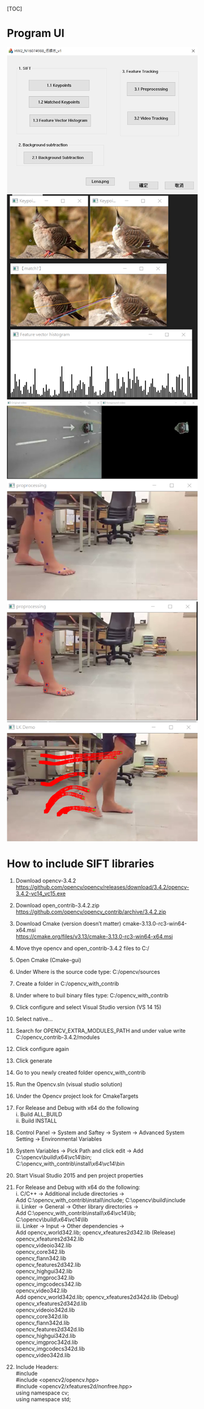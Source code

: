 [TOC]
# Program UI
![Menu](https://github.com/ElektrischesSchaf/OpenCV_Feature_Transform/blob/master/Screenshots/menu.png)
![SIFT](https://github.com/ElektrischesSchaf/OpenCV_Feature_Transform/blob/master/Screenshots/SIFT.png)
![02](https://github.com/ElektrischesSchaf/OpenCV_Feature_Transform/blob/master/Screenshots/02.png)
![preprocessing](https://github.com/ElektrischesSchaf/OpenCV_Feature_Transform/blob/master/Screenshots/pre.png)
![click](https://github.com/ElektrischesSchaf/OpenCV_Feature_Transform/blob/master/Screenshots/click.png)
![track](https://github.com/ElektrischesSchaf/OpenCV_Feature_Transform/blob/master/Screenshots/track.png)  

# How to include SIFT libraries
1.	Download opencv-3.4.2 https://github.com/opencv/opencv/releases/download/3.4.2/opencv-3.4.2-vc14_vc15.exe  
2.	Download open_contrib-3.4.2.zip https://github.com/opencv/opencv_contrib/archive/3.4.2.zip  
3.	Download Cmake (version doesn’t matter) cmake-3.13.0-rc3-win64-x64.msi  
https://cmake.org/files/v3.13/cmake-3.13.0-rc3-win64-x64.msi  
4.	Move thye opencv and open_contrib-3.4.2 files to C:/  
5.	Open Cmake (Cmake-gui)  
6.	Under Where is the source code type: C:/opencv/sources  
7.	Create a folder in C:/opencv_with_contrib  
8.	Under where to buil binary files type: C:/opencv_with_contrib  
9.	Click configure and select Visual Studio version (VS 14 15)  
10.	Select native…  
11.	Search for OPENCV_EXTRA_MODULES_PATH and under value write C:/opencv_contrib-3.4.2/modules  
12.	Click configure again  
13.	Click generate  
14.	Go to you newly created folder opencv_with_contrib  
15.	Run the Opencv.sln (visual studio solution)  
16.	Under the Opencv project look for CmakeTargets  
17.	For Release and Debug with x64 do the following  
i.	Build ALL_BUILD  
ii.	Build INSTALL  
18.	Control Panel -> System and Saftey -> System -> Advanced System Setting -> Environmental Variables  
19.	System Variables -> Pick Path and click edit -> Add C:\opencv\build\x64\vc14\bin; C:\opencv_with_contrib\install\x64\vc14\bin  
20.	Start Visual Studio 2015 and pen project properties  
21.	For Release and Debug with x64 do the following:  
i.	C/C++ -> Additional include directories ->  
Add  C:\opencv_with_contrib\install\include; C:\opencv\build\include  
ii.	Linker -> General -> Other library directories ->  
Add  C:\opencv_with_contrib\install\x64\vc14\lib; C:\opencv\build\x64\vc14\lib  
iii.	Linker -> Input -> Other dependencies ->  
Add  opencv_world342.lib; opencv_xfeatures2d342.lib (Release)  
opencv_xfeatures2d342.lib  
opencv_videoio342.lib  
opencv_core342.lib  
opencv_flann342.lib  
opencv_features2d342.lib  
opencv_highgui342.lib  
opencv_imgproc342.lib  
opencv_imgcodecs342.lib  
opencv_video342.lib  
Add  opencv_world342d.lib; opencv_xfeatures2d342d.lib (Debug)  
opencv_xfeatures2d342d.lib  
opencv_videoio342d.lib  
opencv_core342d.lib  
opencv_flann342d.lib  
opencv_features2d342d.lib  
opencv_highgui342d.lib  
opencv_imgproc342d.lib  
opencv_imgcodecs342d.lib  
opencv_video342d.lib  
  
22.	Include Headers:  
#include <iostream>  
#include <opencv2/opencv.hpp>   
#include <opencv2/xfeatures2d/nonfree.hpp>  
using namespace cv;   
using namespace std;  
